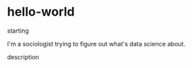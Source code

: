 # hello-world
starting

I'm a sociologist trying to figure out what's data science about.

description
